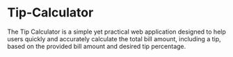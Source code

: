 # Tip-Calculator
The Tip Calculator is a simple yet practical web application designed to help users quickly and accurately calculate the total bill amount, including a tip, based on the provided bill amount and desired tip percentage. 

